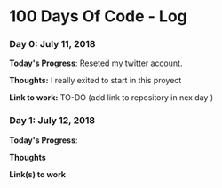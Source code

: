 # 100 Days Of Code - Log

### Day 0: July 11, 2018 

**Today's Progress**: Reseted my twitter account.

**Thoughts:** I really exited to start in this proyect 

**Link to work:** TO-DO (add link to repository in nex day )

### Day 1: July 12, 2018

**Today's Progress**: 

**Thoughts** 

**Link(s) to work**
